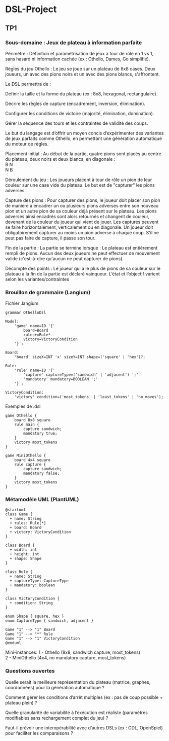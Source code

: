 # DSL-Project

## TP1

### Sous-domaine : Jeux de plateau à information parfaite
Périmètre : Définition et paramétrisation de jeux à tour de rôle en 1 vs 1, sans hasard ni information cachée (ex : Othello, Dames, Go simplifié).

Règles du jeu Othello :
Le jeu se joue sur un plateau de 8x8 cases. Deux joueurs, un avec des pions noirs et un avec des pions blancs, s'affrontent.

Le DSL permettra de :

Définir la taille et la forme du plateau (ex : 8x8, hexagonal, rectangulaire).

Décrire les règles de capture (encadrement, inversion, élimination).

Configurer les conditions de victoire (majorité, élimination, domination).

Gérer la séquence des tours et les contraintes de validité des coups.

Le but du langage est d’offrir un moyen concis d’expérimenter des variantes de jeux parfaits comme Othello, en permettant une génération automatique du moteur de règles.

Placement initial : Au début de la partie, quatre pions sont placés au centre du plateau, deux noirs et deux blancs, en diagonale :
<br>
B N
<br>
N B

Déroulement du jeu : Les joueurs placent à tour de rôle un pion de leur couleur sur une case vide du plateau. Le but est de "capturer" les pions adverses.

Capture des pions : Pour capturer des pions, le joueur doit placer son pion de manière à encadrer un ou plusieurs pions adverses entre son nouveau pion et un autre pion de sa couleur déjà présent sur le plateau. Les pions adverses ainsi encadrés sont alors retournés et changent de couleur, devenant de la couleur du joueur qui vient de jouer.
Les captures peuvent se faire horizontalement, verticalement ou en diagonale.
Un joueur doit obligatoirement capturer au moins un pion adverse à chaque coup. S'il ne peut pas faire de capture, il passe son tour.

Fin de la partie : La partie se termine lorsque :
Le plateau est entièrement rempli de pions.
Aucun des deux joueurs ne peut effectuer de mouvement valide (c'est-à-dire qu'aucun ne peut capturer de pions).

Décompte des points : Le joueur qui a le plus de pions de sa couleur sur le plateau à la fin de la partie est déclaré vainqueur.
L’état et l’objectif varient selon les variantes/contraintes



### Brouillon de grammaire (Langium)

Fichier .langium

```langium
grammar OthelloDsl

Model:
    'game' name=ID '{'
        board=Board
        rules+=Rule*
        victory=VictoryCondition
    '}';

Board:
    'board' sizeX=INT 'x' sizeY=INT shape=('square' | 'hex')?;

Rule:
    'rule' name=ID '{'
        'capture' captureType=('sandwich' | 'adjacent') ';'
        'mandatory' mandatory=BOOLEAN ';'
    '}';

VictoryCondition:
    'victory' condition=('most_tokens' | 'least_tokens' | 'no_moves');
```
Exemples de .dsl

```dsl
game Othello {
    board 8x8 square
    rule main {
        capture sandwich;
        mandatory true;
    }
    victory most_tokens
}
```

```dsl
game MiniOthello {
    board 4x4 square
    rule capture {
        capture sandwich;
        mandatory false;
    }
    victory most_tokens
}
```


### Métamodèle UML (PlantUML)

```PlantUML
@startuml
class Game {
  + name: String
  + rules: Rule[*]
  + board: Board
  + victory: VictoryCondition
}

class Board {
  + width: int
  + height: int
  + shape: Shape
}

class Rule {
  + name: String
  + captureType: CaptureType
  + mandatory: boolean
}

class VictoryCondition {
  + condition: String
}

enum Shape { square, hex }
enum CaptureType { sandwich, adjacent }

Game "1" --> "1" Board
Game "1" --> "*" Rule
Game "1" --> "1" VictoryCondition
@enduml
```

Mini-instances:
1 - Othello (8x8, sandwich capture, most_tokens)<br>
2 - MiniOthello (4x4, no mandatory capture, most_tokens)



### Questions ouvertes

Quelle serait la meilleure représentation du plateau (matrice, graphes, coordonnées) pour la génération automatique ?

Comment gérer les conditions d’arrêt multiples (ex : pas de coup possible + plateau plein) ?

Quelle granularité de variabilité à l’exécution est réaliste (paramètres modifiables sans rechargement complet du jeu) ?

Faut-il prévoir une interopérabilité avec d’autres DSLs (ex : GDL, OpenSpiel) pour faciliter les comparaisons ?